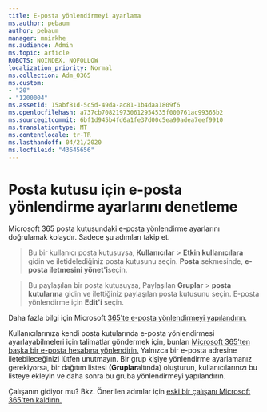 ```yaml
---
title: E-posta yönlendirmeyi ayarlama
ms.author: pebaum
author: pebaum
manager: mnirkhe
ms.audience: Admin
ms.topic: article
ROBOTS: NOINDEX, NOFOLLOW
localization_priority: Normal
ms.collection: Adm_O365
ms.custom:
- "20"
- "1200004"
ms.assetid: 15abf81d-5c5d-49da-ac81-1b4daa1809f6
ms.openlocfilehash: a737cb708219730612954535f000761ac99365b2
ms.sourcegitcommit: 6bf1d945b4fd6a1fe37d00c5ea99adea7eef9910
ms.translationtype: MT
ms.contentlocale: tr-TR
ms.lasthandoff: 04/21/2020
ms.locfileid: "43645656"
---
```

# <a name="check-the-email-forwarding-settings-for-a-mailbox"></a>Posta kutusu için e-posta yönlendirme ayarlarını denetleme

Microsoft 365 posta kutusundaki e-posta yönlendirme ayarlarını doğrulamak kolaydır. Sadece şu adımları takip et.
  
> Bu bir kullanıcı posta kutusuysa, **Kullanıcılar** \> **Etkin kullanıcılara** gidin ve iletidelediğiniz posta kutusunu seçin. **Posta** sekmesinde, **e-posta iletmesini yönet'i**seçin.

> Bu paylaşılan bir posta kutusuysa, Paylaşılan **Gruplar** \> **posta kutularına** gidin ve ilettiğiniz paylaşılan posta kutusunu seçin. E-posta yönlendirme için **Edit'i** seçin.

Daha fazla bilgi için Microsoft [365'te e-posta yönlendirmeyi yapılandırın.](https://docs.microsoft.com/office365/admin/email/configure-email-forwarding)
  
Kullanıcılarınıza kendi posta kutularında e-posta yönlendirmesi ayarlayabilmeleri için talimatlar göndermek için, bunları [Microsoft 365'ten başka bir e-posta hesabına yönlendirin.](https://support.office.com/article/Forward-email-from-Office-365-to-another-email-account-1ed4ee1e-74f8-4f53-a174-86b748ff6a0e) Yalnızca bir e-posta adresine iletebileceğinizi lütfen unutmayın. Bir grup kişiye yönlendirme ayarlamanız gerekiyorsa, bir dağıtım listesi **(Gruplar**altında) oluşturun, kullanıcılarınızı bu listeye ekleyin ve daha sonra bu gruba yönlendirmeyi yapılandırın.
  
Çalışanın gidiyor mu? Bkz. Önerilen adımlar için [eski bir çalışanı Microsoft 365'ten kaldırın.](https://docs.microsoft.com/office365/admin/add-users/remove-former-employee)